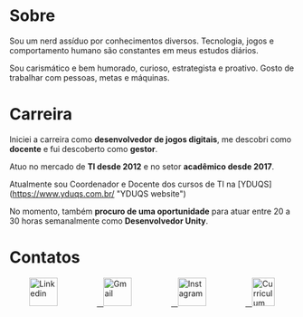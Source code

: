 # Sobre

Sou um nerd assíduo por conhecimentos diversos. Tecnologia, jogos e comportamento humano são constantes em meus estudos diários.

Sou carismático e bem humorado, curioso, estrategista e proativo. Gosto de trabalhar com pessoas, metas e máquinas.

# Carreira

Iniciei a carreira como **desenvolvedor de jogos digitais**, me descobri como **docente** e fui descoberto como **gestor**.

Atuo no mercado de **TI desde 2012** e no setor **acadêmico desde 2017**.

Atualmente sou Coordenador e Docente dos cursos de TI na [YDUQS] (https://www.yduqs.com.br/ "YDUQS website") 

No momento, também **procuro de uma oportunidade** para atuar entre 20 a 30 horas semanalmente como **Desenvolvedor Unity**.

# Contatos

<div id="banner" style="overflow: hidden; display: flex; justify-content: space-around;">
  <a href="https://www.linkedin.com/in/almeidajadson/">
         <img src="https://cdn-icons-png.flaticon.com/512/174/174857.png" width="50" height="50" title="Linkedin"/> </a>
    <a href="mailto:jadson.sistemas@gmail.com">&nbsp;&nbsp;
         <img src="https://imagepng.org/wp-content/uploads/2018/03/gmail-cone-icon.png" width="50" height="50" title="Gmail"/> </a>
    <a href="https://www.instagram.com/jadoalmeida/">&nbsp;&nbsp;
         <img src="https://cdn-icons-png.flaticon.com/512/174/174855.png" width="50" height="50" title="Instagram"/> </a>
    <a href="https://drive.google.com/file/d/1HSA3dCgKFJ0pahl0uEHp-83k0lG9qGZw/view?usp=sharing">&nbsp;&nbsp;
         <img src="https://www.kindpng.com/picc/m/20-200091_curriculum-vitae-png-transparent-png.png" width="40" height="50" title="Curriculum"/> </a>
</div>


